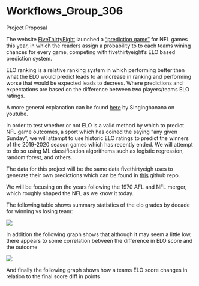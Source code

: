 # Workflows_Group_306

Project Proposal

The website [FiveThirtyEight](https://fivfethirtyeight.com/) launched a [“prediction game”](https://fivethirtyeight.com/features/how-to-play-our-nfl-predictions-game/) for NFL games this year, in which the readers assign a probability to to each teams wining chances for every game, competing with fivethirtyeight’s ELO based prediction system.

ELO ranking is a relative ranking system in which performing better then what the ELO would predict leads to an increase in ranking and performing worse that would be expected leads to  decrees. Where predictions and expectations are based on the difference between two players/teams ELO ratings.

A more general explanation can be found [here](https://www.youtube.com/watch?v=AsYfbmp0To0) by Singingbanana on youtube.

In order to test whether or not ELO is a valid method by which to predict NFL game outcomes, a sport which has coined the saying “any given Sunday”, we will attempt to use historic ELO ratings to predict the winners of the 2019-2020 season games which has recently ended.
We will attempt to do so using ML classification algorithems such as logistic regression, random forest, and others.

The data for this project will be the same data fivethirtyeigh uses to generate their own predictions which can be found in [this](https://github.com/fivethirtyeight/data/tree/master/nfl-elo) github repo.

We will be focusing on the years following the 1970 AFL and NFL merger, which roughly shaped the NFL as we know it today.


The following table shows summary statistics of the elo grades by decade for winning vs losing team:

![](https://github.com/TBarasch/Workflows_Group_306/blob/master/img/table.png?raw=true)


In addition the following graph shows that although it may seem a little low, there appears to some correlation between the difference in ELO score and the outcome

![](https://github.com/TBarasch/Workflows_Group_306/blob/master/img/score_vs_elo.png?raw=true)

And finally the following graph shows how a teams ELO score changes in relation to the final score diff in points

![]()
